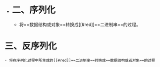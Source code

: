 - # 二、序列化
	- 将==数据结构或对象==转换成[[#red]]==二进制串==的过程。
# 三、反序列化
	- 将在序列化过程中所生成的[[#red]]==二进制串==转换成==数据结构或者对象==的过程